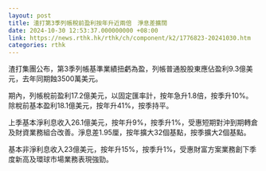 ```yaml
---
layout: post
title: 渣打第3季列帳稅前盈利按年升近兩倍　淨息差擴闊
date: 2024-10-30 12:53:37.000000000 +08:00
link: https://news.rthk.hk/rthk/ch/component/k2/1776823-20241030.htm
categories: rthk
---
```


渣打集團公布，第3季列帳基準業績扭虧為盈，列帳普通股股東應佔盈利9.3億美元，去年同期蝕3500萬美元。

期內，列帳稅前盈利17.2億美元，以固定匯率計，按年急升1.8倍，按季升10%。除稅前基本盈利18.1億美元，按年升41%，按季持平。

上季基本淨利息收入26.1億美元，按年升9%，按季升1%，受惠短期對沖到期轉倉及財資業務組合改善。淨息差1.95厘，按年擴大32個基點，按季擴大2個基點。

基本非淨利息收入23億美元，按年升15%，按季升1%，受惠財富方案業務創下季度新高及環球市場業務表現強勁。
